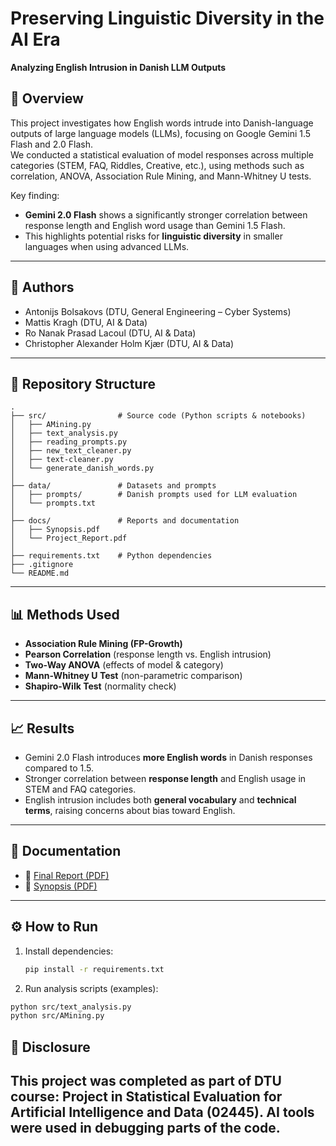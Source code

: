 # Preserving Linguistic Diversity in the AI Era  
**Analyzing English Intrusion in Danish LLM Outputs**

## 📌 Overview
This project investigates how English words intrude into Danish-language outputs of large language models (LLMs), focusing on Google Gemini 1.5 Flash and 2.0 Flash.  
We conducted a statistical evaluation of model responses across multiple categories (STEM, FAQ, Riddles, Creative, etc.), using methods such as correlation, ANOVA, Association Rule Mining, and Mann-Whitney U tests.  

Key finding:  
- **Gemini 2.0 Flash** shows a significantly stronger correlation between response length and English word usage than Gemini 1.5 Flash.  
- This highlights potential risks for **linguistic diversity** in smaller languages when using advanced LLMs.  

---

## 👥 Authors
- Antonijs Bolsakovs (DTU, General Engineering – Cyber Systems)  
- Mattis Kragh (DTU, AI & Data)  
- Ro Nanak Prasad Lacoul (DTU, AI & Data)  
- Christopher Alexander Holm Kjær (DTU, AI & Data)  

---

## 📂 Repository Structure
```text
.
├── src/                # Source code (Python scripts & notebooks)
│   ├── AMining.py
│   ├── text_analysis.py
│   ├── reading_prompts.py
│   ├── new_text_cleaner.py
│   ├── text-cleaner.py
│   └── generate_danish_words.py
│
├── data/               # Datasets and prompts
│   ├── prompts/        # Danish prompts used for LLM evaluation
│   └── prompts.txt
│
├── docs/               # Reports and documentation
│   ├── Synopsis.pdf
│   └── Project_Report.pdf
│
├── requirements.txt    # Python dependencies
├── .gitignore
└── README.md
```
---

## 📊 Methods Used
- **Association Rule Mining (FP-Growth)**  
- **Pearson Correlation** (response length vs. English intrusion)  
- **Two-Way ANOVA** (effects of model & category)  
- **Mann-Whitney U Test** (non-parametric comparison)  
- **Shapiro-Wilk Test** (normality check)  

---

## 📈 Results
- Gemini 2.0 Flash introduces **more English words** in Danish responses compared to 1.5.  
- Stronger correlation between **response length** and English usage in STEM and FAQ categories.  
- English intrusion includes both **general vocabulary** and **technical terms**, raising concerns about bias toward English.  

---

## 📑 Documentation
- 📄 [Final Report (PDF)](docs/Project_Report.pdf)  
- 📄 [Synopsis (PDF)](docs/Synopsis.pdf)  

---

## ⚙️ How to Run
1. Install dependencies:  
   ```bash
   pip install -r requirements.txt
   ```
2.	Run analysis scripts (examples):
   ```bash
   python src/text_analysis.py
   python src/AMining.py
   ```
## 📌 Disclosure

This project was completed as part of DTU course: Project in Statistical Evaluation for Artificial Intelligence and Data (02445).
AI tools were used in debugging parts of the code.
---
